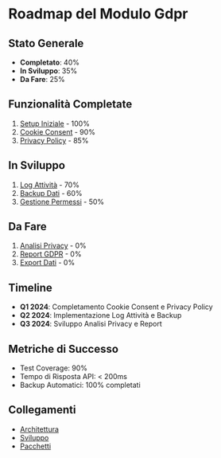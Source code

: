 # Roadmap del Modulo Gdpr

## Stato Generale
- **Completato**: 40%
- **In Sviluppo**: 35%
- **Da Fare**: 25%

## Funzionalità Completate
1. [Setup Iniziale](roadmap/setup-iniziale.md) - 100%
2. [Cookie Consent](roadmap/cookie-consent.md) - 90%
3. [Privacy Policy](roadmap/privacy-policy.md) - 85%

## In Sviluppo
1. [Log Attività](roadmap/log-attivita.md) - 70%
2. [Backup Dati](roadmap/backup-dati.md) - 60%
3. [Gestione Permessi](roadmap/gestione-permessi.md) - 50%

## Da Fare
1. [Analisi Privacy](roadmap/analisi-privacy.md) - 0%
2. [Report GDPR](roadmap/report-gdpr.md) - 0%
3. [Export Dati](roadmap/export-dati.md) - 0%

## Timeline
- **Q1 2024**: Completamento Cookie Consent e Privacy Policy
- **Q2 2024**: Implementazione Log Attività e Backup
- **Q3 2024**: Sviluppo Analisi Privacy e Report

## Metriche di Successo
- Test Coverage: 90%
- Tempo di Risposta API: < 200ms
- Backup Automatici: 100% completati

## Collegamenti
- [Architettura](architecture.md)
- [Sviluppo](development.md)
- [Pacchetti](packages.md) 
